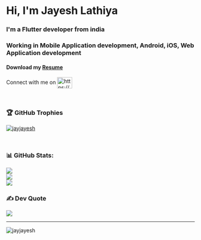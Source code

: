 &nbsp;

<h1 align="left">Hi, I'm Jayesh Lathiya</h1> 
<h3 align="left">I'm a Flutter developer from india</h3>
<h3 align="left">Working in Mobile Application development, Android, iOS, Web Application development</h3>

#### Download my [Resume](https://drive.google.com/file/d/1Ysak9Rkg_tKIpyRH8ZRrpXkWe0txfMIp/view?usp=sharing)


<p <h3 align="left">Connect with me on</h3> 
<a href="https://www.linkedin.com/in/jayesh-lathiya/" target="blank"><img align="center" src="https://raw.githubusercontent.com/rahuldkjain/github-profile-readme-generator/master/src/images/icons/Social/linked-in-alt.svg" alt="https://www.linkedin.com/in/jayesh-lathiya/" height="30" width="40" /></a>
</p>

&nbsp;

### 🏆 GitHub Trophies 
<p align="left"> <a href="https://github.com/ryo-ma/github-profile-trophy"><img src="https://github-profile-trophy.vercel.app/?username=jayjayesh&theme=onedark" alt="jayjayesh" /></a> </p>


&nbsp;


### 📊 GitHub Stats:
![](https://github-readme-stats.vercel.app/api?username=jayjayesh&theme=dark&hide_border=false&include_all_commits=true&count_private=true)<br/> 
![](https://github-readme-streak-stats.herokuapp.com/?user=jayjayesh&theme=dark&hide_border=false)<br/> 
![](https://github-readme-stats.vercel.app/api/top-langs/?username=jayjayesh&theme=dark&hide_border=false&include_all_commits=true&count_private=true&layout=compact) 


### ✍️ Dev Quote
![](https://quotes-github-readme.vercel.app/api?type=horizontal&theme=radical)

---

<p align="left"> <img src="https://komarev.com/ghpvc/?username=jayjayesh&theme=dark&label=Profile%20views&color=0e75b6&style=flat" alt="jayjayesh" /> </p>

&nbsp;
&nbsp;
&nbsp;

